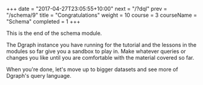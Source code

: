 +++
date = "2017-04-27T23:05:55+10:00"
next = "/?dql"
prev = "/schema/9"
title = "Congratulations"
weight = 10
course = 3
courseName = "Schema"
completed = 1
+++

This is the end of the schema module.

The Dgraph instance you have running for the tutorial and the lessons in the
modules so far give you a sandbox to play in. Make whatever queries or changes
you like until you are comfortable with the material covered so far.

When you're done, let's move up to bigger datasets and see more of Dgraph's
query language.
